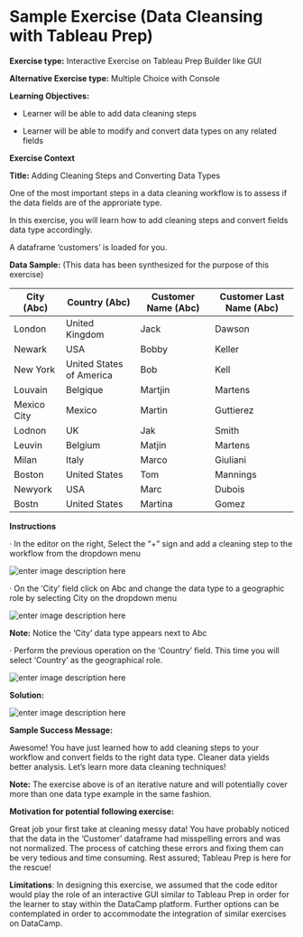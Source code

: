 ﻿
# **Sample Exercise (Data Cleansing with Tableau Prep)**

**Exercise type:** Interactive Exercise on Tableau Prep Builder like GUI

**Alternative Exercise type:** Multiple Choice with Console

**Learning Objectives:**

- Learner will be able to add data cleaning steps

- Learner will be able to modify and convert data types on any related fields

**Exercise Context**

**Title:**  Adding Cleaning Steps and Converting Data Types

One of the most important steps in a data cleaning workflow is to assess if the data fields are of the approriate type.

In this exercise, you will learn how to add cleaning steps and convert fields data type accordingly. 

A dataframe  ‘customers’ is loaded for you.

**Data Sample:** (This data has been synthesized for the purpose of this exercise)

|**City** (Abc) | **Country** (Abc) | **Customer Name** (Abc)| **Customer Last Name** (Abc) | 
| ----------- | -----------------| ---------------------------| --------------- |
| London |United Kingdom |Jack| Dawson|
|Newark |      USA          |     Bobby        |    Keller |       
| New York |United States of America  |Bob| Kell|
|Louvain |      Belgique          |     Martjin       |    Martens |       
| Mexico City |Mexico |Martin| Guttierez|
|Lodnon|      UK        |     Jak        |    Smith |       
|  Leuvin    |   Belgium |      Matjin      | Martens |
| Milan | Italy | Marco | Giuliani | 
| Boston | United States | Tom | Mannings|
| Newyork | USA | Marc | Dubois | 
|Bostn | United States | Martina | Gomez






**Instructions**

· In the editor on the right, Select the “+” sign and add a cleaning step to the workflow from the dropdown menu

![enter image description here](https://lh3.googleusercontent.com/hClX2gXYaIEI87hpJGyRlgMQ7ZiEcMGaO-ooNG4eXGD5l7GIdMZA7ziq1FZYxzEfe1uIqPnz-i8 "Adding Cleaning Step")

· On the ‘City’ field click on Abc and change the data type to a geographic role by selecting City on the dropdown menu

![enter image description here](https://lh3.googleusercontent.com/74qazR5unbPXOT3KSjOOzQf0QPzSkFfDyQbSrJYbBikD7WV_7fgsaQYmyHuwpFXChUgTJsWy-v0 "Converting Data Type")

**Note:** Notice the ‘City’ data type appears next to Abc

· Perform the previous operation on the ‘Country’ field. This time you will select ‘Country’ as the geographical role.

![enter image description here](https://lh3.googleusercontent.com/74qazR5unbPXOT3KSjOOzQf0QPzSkFfDyQbSrJYbBikD7WV_7fgsaQYmyHuwpFXChUgTJsWy-v0 "Converting Data Type")

**Solution:**

![enter image description here](https://lh3.googleusercontent.com/7z2qcBhuSDCwh5ToQV-Z_R42Pl9QfKy02SefEj7ahiyIsYcJX34ukTiI7dJchfe8Gvo8fEnryIM "Converted Data Types")

**Sample Success Message:**

Awesome! You have just learned how to add cleaning steps to your workflow and convert fields to the right data type. Cleaner data yields better analysis. Let’s learn more data cleaning techniques!

**Note:** The exercise above is of an iterative nature and will potentially cover more than one data type example in the same fashion.

**Motivation for potential following exercise:**

Great job your first take at cleaning messy data!  You have probably noticed that the data in the ‘Customer’ dataframe had misspelling errors and was not normalized. The process of catching these errors and fixing them can be very tedious and time consuming. Rest assured; Tableau Prep is here for the rescue!


**Limitations**: In designing this exercise, we assumed that the code editor would play the role of an interactive GUI similar to Tableau Prep in order for the learner to stay within the DataCamp platform. Further options can be contemplated in order to accommodate the integration of similar exercises on DataCamp.
